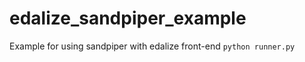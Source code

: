 # edalize_sandpiper_example
Example for using sandpiper with edalize front-end
```python runner.py```